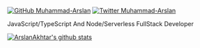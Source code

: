 [![GitHub Muhammad-Arslan](https://img.shields.io/github/followers/ArslanAkhtar?label=follow&style=social)](https://github.com/ArslanAkhtar)
[![Twitter Muhammad-Arslan](https://img.shields.io/badge/follow-@ArslanAkhtar-1DA1F2?logo=linkedin&style=social)](https://www.linkedin.com/in/arslan-akhtar/)

JavaScript/TypeScript And Node/Serverless FullStack Developer

[![ArslanAkhtar's github stats](https://github-readme-stats.vercel.app/api?username=ArslanAkhtar&show_icons=true&theme=radical&count_private=true)](https://github.com/ArslanAkhtar/)
